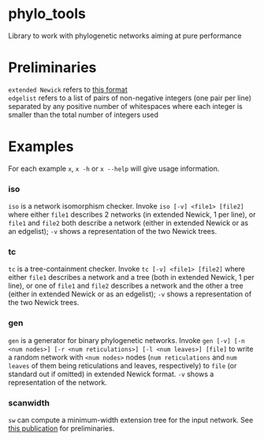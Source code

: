 # phylo_tools
Library to work with phylogenetic networks aiming at pure performance

# Preliminaries

`extended Newick` refers to [this format](https://www.ncbi.nlm.nih.gov/pubmed/19077301)  
`edgelist` refers to a list of pairs of non-negative integers (one pair per line) separated by any positive number of whitespaces where each integer is smaller than the total number of integers used

# Examples

For each example `x`, `x -h` or `x --help` will give usage information.

### iso
`iso` is a network isomorphism checker. Invoke `iso [-v] <file1> [file2]` where either `file1` describes 2 networks (in extended Newick, 1 per line), or `file1` and `file2` both describe a network (either in extended Newick or as an edgelist); `-v` shows a representation of the two Newick trees.

### tc
`tc` is a tree-containment checker. Invoke `tc [-v] <file1> [file2]` where either `file1` describes a network and a tree (both in extended Newick, 1 per line), or one of `file1` and `file2` describes a network and the other a tree (either in extended Newick or as an edgelist); `-v` shows a representation of the two Newick trees.

### gen
`gen` is a generator for binary phylogenetic networks. Invoke `gen [-v] [-n <num nodes>] [-r <num reticulations>] [-l <num leaves>] [file]`
to write a random network with `<num nodes>` nodes (`num reticulations` and `num leaves` of them being reticulations and leaves, respectively) to `file` (or standard out if omitted) in extended Newick format. `-v` shows a representation of the network.

### scanwidth
`sw` can compute a minimum-width extension tree for the input network. See [this publication](https://hal-upec-upem.archives-ouvertes.fr/hal-02353161) for preliminaries.


